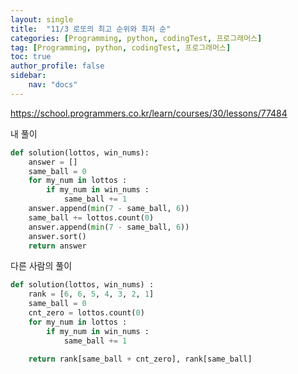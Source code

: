 ```yaml
---
layout: single
title:  "11/3 로또의 최고 순위와 최저 순"
categories: [Programming, python, codingTest, 프로그래머스]
tag: [Programming, python, codingTest, 프로그래머스]
toc: true
author_profile: false
sidebar:
    nav: "docs"
---
```




https://school.programmers.co.kr/learn/courses/30/lessons/77484



내 풀이

```python
def solution(lottos, win_nums):
    answer = []
    same_ball = 0
    for my_num in lottos :
        if my_num in win_nums :
            same_ball += 1
    answer.append(min(7 - same_ball, 6))
    same_ball += lottos.count(0)
    answer.append(min(7 - same_ball, 6))
    answer.sort()
    return answer
```



다른 사람의 풀이

```python
def solution(lottos, win_nums) :
    rank = [6, 6, 5, 4, 3, 2, 1]
    same_ball = 0
    cnt_zero = lottos.count(0)
    for my_num in lottos :
        if my_num in win_nums :
            same_ball += 1
            
	return rank[same_ball + cnt_zero], rank[same_ball]
```

